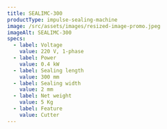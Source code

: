 ```yaml
---
title: SEALIMC-300
productType: impulse-sealing-machine
image: /src/assets/images/resized-image-promo.jpeg
imageAlt: SEALIMC-300
specs:
  - label: Voltage
    value: 220 V, 1-phase
  - label: Power
    value: 0.4 kW
  - label: Sealing length
    value: 300 mm
  - label: Sealing width
    value: 2 mm
  - label: Net weight
    value: 5 Kg
  - label: Feature
    value: Cutter
---
```

